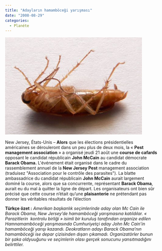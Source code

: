 ```yaml
---
title: "Adayların hamamböceği yarışması"
date: "2008-08-29"
categories: 
  - Planéte
---
```


[![75982135us71.jpg](../uploads/2008/08/75982135us71.jpg)](../uploads/2008/08/75982135us71.jpg "75982135us71.jpg")

New Jersey, États-Unis – **Alors** que les élections présidentielles américaines se dérouleront dans un peu plus de deux mois, la « **Pest management association** » a organisé jeudi 21 août une **course de cafards** opposant le candidat républicain **John McCain** au candidat démocrate **Barack Obama.** L'événement était organisé dans le cadre du rassemblement annuel de la **New Jersey Pest** management association (traduisez "Association pour le contrôle des parasites"). La blatte ambassadrice du candidat républicain **John McCain** aurait largement dominé la course, alors que sa concurrente, représentant **Barack Obama**, aurait eu du mal à quitter la ligne de départ. Les organisateurs ont bien sûr précisé que cette course n’était qu’une **plaisanterie** ne prétendant pas donner les véritables résultats de l’élection

**Türkçe özet :** _Amerikan başkanlık seçimlerinde aday olan Mc Cain ile Barack Obama, New Jersey’de hamamböceği yarışmasına katıldılar. « Parazitlerin  kontrolu birliği » isimli bir kuruluş tarafından organize edilen Hamnamamböceği yarışmasında Cumhuriyetçi aday John Mc Cain’in hamamböceği yarışı kazandı. Deokratların adayı Barack Obama’nın hamamböceği ise depar çizisinden dışarı çıkamadı. Organizatörler bunun bir şaka oldyuuğunu ve seçimlerin olası gerçek sonucunu yansıtmadığını belirttiler._
